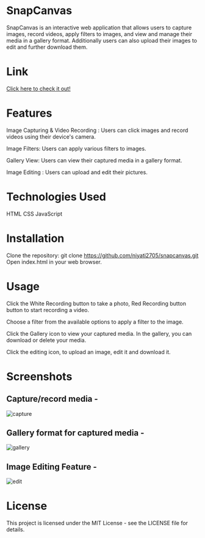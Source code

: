 # SnapCanvas
SnapCanvas is an interactive web application that allows users to capture images, record videos, apply filters to images, and view and manage their media in a gallery format. Additionally users can also upload their images to edit and further download them.

# Link 
<a href="https://niyati2705.github.io/SnapCanvas/" alt="Link">Click here to check it out!</a>

# Features
Image Capturing & Video Recording : Users can click images and record videos using their device's camera.

Image Filters: Users can apply various filters to images.

Gallery View: Users can view their captured media in a gallery format.

Image Editing : Users can upload and edit their pictures.

# Technologies Used
HTML
CSS
JavaScript

# Installation
Clone the repository: git clone https://github.com/niyati2705/snapcanvas.git
Open index.html in your web browser.

# Usage
Click the White Recording button to take a photo, Red Recording button button to start recording a video.

Choose a filter from the available options to apply a filter to the image.

Click the Gallery icon to view your captured media. In the gallery, you can download or delete your media.

Click the editing icon, to upload an image, edit it and download it.

# Screenshots

## Capture/record media -

![capture](https://github.com/niyati2705/SnapCanvas/assets/108968934/f6f936b0-6f13-443f-901f-5fb70faec148)


## Gallery format for captured media -

![gallery](https://github.com/niyati2705/SnapCanvas/assets/108968934/d58ca7f6-4beb-4daa-91ce-688980edd321)


## Image Editing Feature -

![edit](https://github.com/niyati2705/SnapCanvas/assets/108968934/e124a3d9-33ae-4be7-9845-0c85d8746c2e)


# License
This project is licensed under the MIT License - see the LICENSE file for details.

